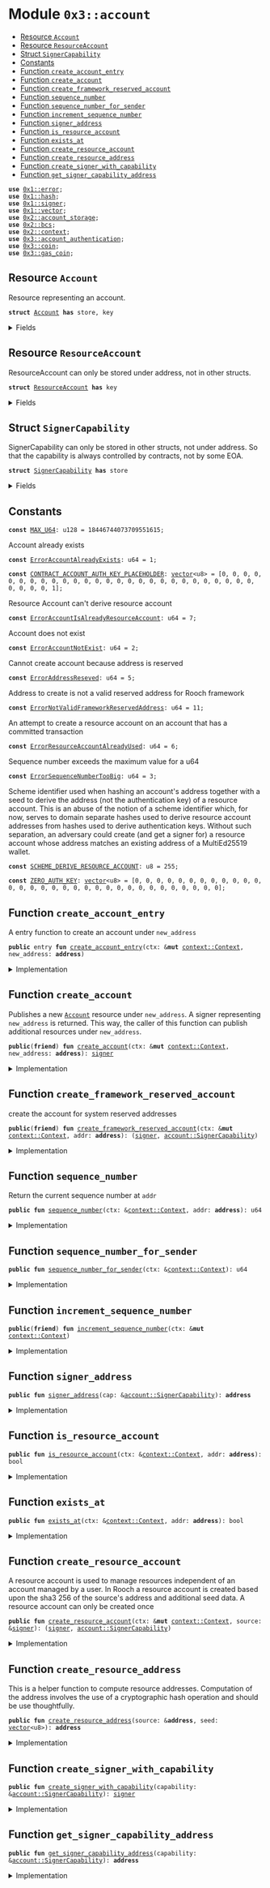 
<a name="0x3_account"></a>

# Module `0x3::account`



-  [Resource `Account`](#0x3_account_Account)
-  [Resource `ResourceAccount`](#0x3_account_ResourceAccount)
-  [Struct `SignerCapability`](#0x3_account_SignerCapability)
-  [Constants](#@Constants_0)
-  [Function `create_account_entry`](#0x3_account_create_account_entry)
-  [Function `create_account`](#0x3_account_create_account)
-  [Function `create_framework_reserved_account`](#0x3_account_create_framework_reserved_account)
-  [Function `sequence_number`](#0x3_account_sequence_number)
-  [Function `sequence_number_for_sender`](#0x3_account_sequence_number_for_sender)
-  [Function `increment_sequence_number`](#0x3_account_increment_sequence_number)
-  [Function `signer_address`](#0x3_account_signer_address)
-  [Function `is_resource_account`](#0x3_account_is_resource_account)
-  [Function `exists_at`](#0x3_account_exists_at)
-  [Function `create_resource_account`](#0x3_account_create_resource_account)
-  [Function `create_resource_address`](#0x3_account_create_resource_address)
-  [Function `create_signer_with_capability`](#0x3_account_create_signer_with_capability)
-  [Function `get_signer_capability_address`](#0x3_account_get_signer_capability_address)


<pre><code><b>use</b> <a href="">0x1::error</a>;
<b>use</b> <a href="">0x1::hash</a>;
<b>use</b> <a href="">0x1::signer</a>;
<b>use</b> <a href="">0x1::vector</a>;
<b>use</b> <a href="">0x2::account_storage</a>;
<b>use</b> <a href="">0x2::bcs</a>;
<b>use</b> <a href="">0x2::context</a>;
<b>use</b> <a href="account_authentication.md#0x3_account_authentication">0x3::account_authentication</a>;
<b>use</b> <a href="coin.md#0x3_coin">0x3::coin</a>;
<b>use</b> <a href="gas_coin.md#0x3_gas_coin">0x3::gas_coin</a>;
</code></pre>



<a name="0x3_account_Account"></a>

## Resource `Account`

Resource representing an account.


<pre><code><b>struct</b> <a href="account.md#0x3_account_Account">Account</a> <b>has</b> store, key
</code></pre>



<details>
<summary>Fields</summary>


<dl>
<dt>
<code>sequence_number: u64</code>
</dt>
<dd>

</dd>
</dl>


</details>

<a name="0x3_account_ResourceAccount"></a>

## Resource `ResourceAccount`

ResourceAccount can only be stored under address, not in other structs.


<pre><code><b>struct</b> <a href="account.md#0x3_account_ResourceAccount">ResourceAccount</a> <b>has</b> key
</code></pre>



<details>
<summary>Fields</summary>


<dl>
<dt>
<code>dummy_field: bool</code>
</dt>
<dd>

</dd>
</dl>


</details>

<a name="0x3_account_SignerCapability"></a>

## Struct `SignerCapability`

SignerCapability can only be stored in other structs, not under address.
So that the capability is always controlled by contracts, not by some EOA.


<pre><code><b>struct</b> <a href="account.md#0x3_account_SignerCapability">SignerCapability</a> <b>has</b> store
</code></pre>



<details>
<summary>Fields</summary>


<dl>
<dt>
<code>addr: <b>address</b></code>
</dt>
<dd>

</dd>
</dl>


</details>

<a name="@Constants_0"></a>

## Constants


<a name="0x3_account_MAX_U64"></a>



<pre><code><b>const</b> <a href="account.md#0x3_account_MAX_U64">MAX_U64</a>: u128 = 18446744073709551615;
</code></pre>



<a name="0x3_account_ErrorAccountAlreadyExists"></a>

Account already exists


<pre><code><b>const</b> <a href="account.md#0x3_account_ErrorAccountAlreadyExists">ErrorAccountAlreadyExists</a>: u64 = 1;
</code></pre>



<a name="0x3_account_CONTRACT_ACCOUNT_AUTH_KEY_PLACEHOLDER"></a>



<pre><code><b>const</b> <a href="account.md#0x3_account_CONTRACT_ACCOUNT_AUTH_KEY_PLACEHOLDER">CONTRACT_ACCOUNT_AUTH_KEY_PLACEHOLDER</a>: <a href="">vector</a>&lt;u8&gt; = [0, 0, 0, 0, 0, 0, 0, 0, 0, 0, 0, 0, 0, 0, 0, 0, 0, 0, 0, 0, 0, 0, 0, 0, 0, 0, 0, 0, 0, 0, 0, 1];
</code></pre>



<a name="0x3_account_ErrorAccountIsAlreadyResourceAccount"></a>

Resource Account can't derive resource account


<pre><code><b>const</b> <a href="account.md#0x3_account_ErrorAccountIsAlreadyResourceAccount">ErrorAccountIsAlreadyResourceAccount</a>: u64 = 7;
</code></pre>



<a name="0x3_account_ErrorAccountNotExist"></a>

Account does not exist


<pre><code><b>const</b> <a href="account.md#0x3_account_ErrorAccountNotExist">ErrorAccountNotExist</a>: u64 = 2;
</code></pre>



<a name="0x3_account_ErrorAddressReseved"></a>

Cannot create account because address is reserved


<pre><code><b>const</b> <a href="account.md#0x3_account_ErrorAddressReseved">ErrorAddressReseved</a>: u64 = 5;
</code></pre>



<a name="0x3_account_ErrorNotValidFrameworkReservedAddress"></a>

Address to create is not a valid reserved address for Rooch framework


<pre><code><b>const</b> <a href="account.md#0x3_account_ErrorNotValidFrameworkReservedAddress">ErrorNotValidFrameworkReservedAddress</a>: u64 = 11;
</code></pre>



<a name="0x3_account_ErrorResourceAccountAlreadyUsed"></a>

An attempt to create a resource account on an account that has a committed transaction


<pre><code><b>const</b> <a href="account.md#0x3_account_ErrorResourceAccountAlreadyUsed">ErrorResourceAccountAlreadyUsed</a>: u64 = 6;
</code></pre>



<a name="0x3_account_ErrorSequenceNumberTooBig"></a>

Sequence number exceeds the maximum value for a u64


<pre><code><b>const</b> <a href="account.md#0x3_account_ErrorSequenceNumberTooBig">ErrorSequenceNumberTooBig</a>: u64 = 3;
</code></pre>



<a name="0x3_account_SCHEME_DERIVE_RESOURCE_ACCOUNT"></a>

Scheme identifier used when hashing an account's address together with a seed to derive the address (not the
authentication key) of a resource account. This is an abuse of the notion of a scheme identifier which, for now,
serves to domain separate hashes used to derive resource account addresses from hashes used to derive
authentication keys. Without such separation, an adversary could create (and get a signer for) a resource account
whose address matches an existing address of a MultiEd25519 wallet.


<pre><code><b>const</b> <a href="account.md#0x3_account_SCHEME_DERIVE_RESOURCE_ACCOUNT">SCHEME_DERIVE_RESOURCE_ACCOUNT</a>: u8 = 255;
</code></pre>



<a name="0x3_account_ZERO_AUTH_KEY"></a>



<pre><code><b>const</b> <a href="account.md#0x3_account_ZERO_AUTH_KEY">ZERO_AUTH_KEY</a>: <a href="">vector</a>&lt;u8&gt; = [0, 0, 0, 0, 0, 0, 0, 0, 0, 0, 0, 0, 0, 0, 0, 0, 0, 0, 0, 0, 0, 0, 0, 0, 0, 0, 0, 0, 0, 0, 0, 0];
</code></pre>



<a name="0x3_account_create_account_entry"></a>

## Function `create_account_entry`

A entry function to create an account under <code>new_address</code>


<pre><code><b>public</b> entry <b>fun</b> <a href="account.md#0x3_account_create_account_entry">create_account_entry</a>(ctx: &<b>mut</b> <a href="_Context">context::Context</a>, new_address: <b>address</b>)
</code></pre>



<details>
<summary>Implementation</summary>


<pre><code><b>public</b> entry <b>fun</b> <a href="account.md#0x3_account_create_account_entry">create_account_entry</a>(ctx: &<b>mut</b> Context, new_address: <b>address</b>){
   // If <a href="account.md#0x3_account">account</a> already <b>exists</b>, do nothing
   // Because <b>if</b> the new <b>address</b> is the same <b>as</b> the sender, the <a href="account.md#0x3_account">account</a> must already created in the `<a href="transaction_validator.md#0x3_transaction_validator_pre_execute">transaction_validator::pre_execute</a>` function
   <b>if</b>(!<a href="account.md#0x3_account_exists_at">exists_at</a>(ctx, new_address)){
      <a href="account.md#0x3_account_create_account">create_account</a>(ctx, new_address);
   };
}
</code></pre>



</details>

<a name="0x3_account_create_account"></a>

## Function `create_account`

Publishes a new <code><a href="account.md#0x3_account_Account">Account</a></code> resource under <code>new_address</code>. A signer representing <code>new_address</code>
is returned. This way, the caller of this function can publish additional resources under
<code>new_address</code>.


<pre><code><b>public</b>(<b>friend</b>) <b>fun</b> <a href="account.md#0x3_account_create_account">create_account</a>(ctx: &<b>mut</b> <a href="_Context">context::Context</a>, new_address: <b>address</b>): <a href="">signer</a>
</code></pre>



<details>
<summary>Implementation</summary>


<pre><code><b>public</b>(<b>friend</b>) <b>fun</b> <a href="account.md#0x3_account_create_account">create_account</a>(ctx: &<b>mut</b> Context, new_address: <b>address</b>): <a href="">signer</a> {
   <b>assert</b>!(
      new_address != @vm_reserved,
      <a href="_invalid_argument">error::invalid_argument</a>(<a href="account.md#0x3_account_ErrorAddressReseved">ErrorAddressReseved</a>)
   );

   // Make sure the <a href="account.md#0x3_account_Account">Account</a> is not already created.
   <b>assert</b>!(
      !<a href="_global_exists">account_storage::global_exists</a>&lt;<a href="account.md#0x3_account_Account">Account</a>&gt;(ctx, new_address),
      <a href="_already_exists">error::already_exists</a>(<a href="account.md#0x3_account_ErrorAccountAlreadyExists">ErrorAccountAlreadyExists</a>)
   );

   <b>let</b> new_account = <a href="account.md#0x3_account_create_account_unchecked">create_account_unchecked</a>(ctx, new_address);
   new_account
}
</code></pre>



</details>

<a name="0x3_account_create_framework_reserved_account"></a>

## Function `create_framework_reserved_account`

create the account for system reserved addresses


<pre><code><b>public</b>(<b>friend</b>) <b>fun</b> <a href="account.md#0x3_account_create_framework_reserved_account">create_framework_reserved_account</a>(ctx: &<b>mut</b> <a href="_Context">context::Context</a>, addr: <b>address</b>): (<a href="">signer</a>, <a href="account.md#0x3_account_SignerCapability">account::SignerCapability</a>)
</code></pre>



<details>
<summary>Implementation</summary>


<pre><code><b>public</b>(<b>friend</b>) <b>fun</b> <a href="account.md#0x3_account_create_framework_reserved_account">create_framework_reserved_account</a>(ctx: &<b>mut</b> Context, addr: <b>address</b>): (<a href="">signer</a>, <a href="account.md#0x3_account_SignerCapability">SignerCapability</a>) {
   <b>assert</b>!(
      addr == @0x1 ||
          addr == @0x2 ||
          addr == @0x3 ||
          addr == @0x4 ||
          addr == @0x5 ||
          addr == @0x6 ||
          addr == @0x7 ||
          addr == @0x8 ||
          addr == @0x9 ||
          addr == @0xa,
      <a href="_permission_denied">error::permission_denied</a>(<a href="account.md#0x3_account_ErrorNotValidFrameworkReservedAddress">ErrorNotValidFrameworkReservedAddress</a>),
   );
   <b>let</b> <a href="">signer</a> = <a href="account.md#0x3_account_create_account_unchecked">create_account_unchecked</a>(ctx, addr);
   <b>let</b> signer_cap = <a href="account.md#0x3_account_SignerCapability">SignerCapability</a> { addr };
   (<a href="">signer</a>, signer_cap)
}
</code></pre>



</details>

<a name="0x3_account_sequence_number"></a>

## Function `sequence_number`

Return the current sequence number at <code>addr</code>


<pre><code><b>public</b> <b>fun</b> <a href="account.md#0x3_account_sequence_number">sequence_number</a>(ctx: &<a href="_Context">context::Context</a>, addr: <b>address</b>): u64
</code></pre>



<details>
<summary>Implementation</summary>


<pre><code><b>public</b> <b>fun</b> <a href="account.md#0x3_account_sequence_number">sequence_number</a>(ctx: &Context, addr: <b>address</b>): u64 {
   // <b>if</b> <a href="account.md#0x3_account">account</a> does not exist, <b>return</b> 0 <b>as</b> sequence number
   // TODO: refactor this after we decide how <b>to</b> handle <a href="account.md#0x3_account">account</a> create.
   <b>if</b> (!<a href="_global_exists">account_storage::global_exists</a>&lt;<a href="account.md#0x3_account_Account">Account</a>&gt;(ctx, addr)) {
      <b>return</b> 0
   };
   <b>let</b> <a href="account.md#0x3_account">account</a> = <a href="_global_borrow">account_storage::global_borrow</a>&lt;<a href="account.md#0x3_account_Account">Account</a>&gt;(ctx, addr);
   <a href="account.md#0x3_account_sequence_number_for_account">sequence_number_for_account</a>(<a href="account.md#0x3_account">account</a>)
}
</code></pre>



</details>

<a name="0x3_account_sequence_number_for_sender"></a>

## Function `sequence_number_for_sender`



<pre><code><b>public</b> <b>fun</b> <a href="account.md#0x3_account_sequence_number_for_sender">sequence_number_for_sender</a>(ctx: &<a href="_Context">context::Context</a>): u64
</code></pre>



<details>
<summary>Implementation</summary>


<pre><code><b>public</b> <b>fun</b> <a href="account.md#0x3_account_sequence_number_for_sender">sequence_number_for_sender</a>(ctx: &Context): u64 {
   <b>let</b> sender = <a href="_sender">context::sender</a>(ctx);
   <a href="account.md#0x3_account_sequence_number">sequence_number</a>(ctx, sender)
}
</code></pre>



</details>

<a name="0x3_account_increment_sequence_number"></a>

## Function `increment_sequence_number`



<pre><code><b>public</b>(<b>friend</b>) <b>fun</b> <a href="account.md#0x3_account_increment_sequence_number">increment_sequence_number</a>(ctx: &<b>mut</b> <a href="_Context">context::Context</a>)
</code></pre>



<details>
<summary>Implementation</summary>


<pre><code><b>public</b>(<b>friend</b>) <b>fun</b> <a href="account.md#0x3_account_increment_sequence_number">increment_sequence_number</a>(ctx: &<b>mut</b> Context) {
   <b>let</b> sender = <a href="_sender">context::sender</a>(ctx);

   <b>let</b> sequence_number = &<b>mut</b> <a href="_global_borrow_mut">account_storage::global_borrow_mut</a>&lt;<a href="account.md#0x3_account_Account">Account</a>&gt;(ctx, sender).sequence_number;

   <b>assert</b>!(
      (*sequence_number <b>as</b> u128) &lt; <a href="account.md#0x3_account_MAX_U64">MAX_U64</a>,
      <a href="_out_of_range">error::out_of_range</a>(<a href="account.md#0x3_account_ErrorSequenceNumberTooBig">ErrorSequenceNumberTooBig</a>)
   );

   *sequence_number = *sequence_number + 1;
}
</code></pre>



</details>

<a name="0x3_account_signer_address"></a>

## Function `signer_address`



<pre><code><b>public</b> <b>fun</b> <a href="account.md#0x3_account_signer_address">signer_address</a>(cap: &<a href="account.md#0x3_account_SignerCapability">account::SignerCapability</a>): <b>address</b>
</code></pre>



<details>
<summary>Implementation</summary>


<pre><code><b>public</b> <b>fun</b> <a href="account.md#0x3_account_signer_address">signer_address</a>(cap: &<a href="account.md#0x3_account_SignerCapability">SignerCapability</a>): <b>address</b> {
   cap.addr
}
</code></pre>



</details>

<a name="0x3_account_is_resource_account"></a>

## Function `is_resource_account`



<pre><code><b>public</b> <b>fun</b> <a href="account.md#0x3_account_is_resource_account">is_resource_account</a>(ctx: &<a href="_Context">context::Context</a>, addr: <b>address</b>): bool
</code></pre>



<details>
<summary>Implementation</summary>


<pre><code><b>public</b> <b>fun</b> <a href="account.md#0x3_account_is_resource_account">is_resource_account</a>(ctx: &Context, addr: <b>address</b>): bool {
   // for resource <a href="account.md#0x3_account">account</a> , <a href="account.md#0x3_account">account</a> storage maybe not exist when create,
   // so need check <a href="account.md#0x3_account">account</a> storage eixst befor call <b>global</b> exist function
   <b>if</b>(<a href="_exist_account_storage">account_storage::exist_account_storage</a>(ctx, addr)){
      <a href="_global_exists">account_storage::global_exists</a>&lt;<a href="account.md#0x3_account_ResourceAccount">ResourceAccount</a>&gt;(ctx, addr)
   } <b>else</b> {
      <b>false</b>
   }
}
</code></pre>



</details>

<a name="0x3_account_exists_at"></a>

## Function `exists_at`



<pre><code><b>public</b> <b>fun</b> <a href="account.md#0x3_account_exists_at">exists_at</a>(ctx: &<a href="_Context">context::Context</a>, addr: <b>address</b>): bool
</code></pre>



<details>
<summary>Implementation</summary>


<pre><code><b>public</b> <b>fun</b> <a href="account.md#0x3_account_exists_at">exists_at</a>(ctx: &Context, addr: <b>address</b>): bool {
   <b>if</b>(<a href="_exist_account_storage">account_storage::exist_account_storage</a>(ctx, addr)){
      <a href="_global_exists">account_storage::global_exists</a>&lt;<a href="account.md#0x3_account_Account">Account</a>&gt;(ctx, addr)
   } <b>else</b> {
      <b>false</b>
   }
}
</code></pre>



</details>

<a name="0x3_account_create_resource_account"></a>

## Function `create_resource_account`

A resource account is used to manage resources independent of an account managed by a user.
In Rooch a resource account is created based upon the sha3 256 of the source's address and additional seed data.
A resource account can only be created once


<pre><code><b>public</b> <b>fun</b> <a href="account.md#0x3_account_create_resource_account">create_resource_account</a>(ctx: &<b>mut</b> <a href="_Context">context::Context</a>, source: &<a href="">signer</a>): (<a href="">signer</a>, <a href="account.md#0x3_account_SignerCapability">account::SignerCapability</a>)
</code></pre>



<details>
<summary>Implementation</summary>


<pre><code><b>public</b> <b>fun</b> <a href="account.md#0x3_account_create_resource_account">create_resource_account</a>(ctx: &<b>mut</b> Context, source: &<a href="">signer</a>): (<a href="">signer</a>, <a href="account.md#0x3_account_SignerCapability">SignerCapability</a>) {
   <b>let</b> source_addr = <a href="_address_of">signer::address_of</a>(source);
   <b>let</b> seed = <a href="account.md#0x3_account_generate_seed_bytes">generate_seed_bytes</a>(ctx, &source_addr);
   <b>let</b> resource_addr = <a href="account.md#0x3_account_create_resource_address">create_resource_address</a>(&source_addr, seed);
   <b>assert</b>!(!<a href="account.md#0x3_account_is_resource_account">is_resource_account</a>(ctx, resource_addr), <a href="_invalid_state">error::invalid_state</a>(<a href="account.md#0x3_account_ErrorAccountIsAlreadyResourceAccount">ErrorAccountIsAlreadyResourceAccount</a>));
   <b>let</b> resource_signer = <b>if</b> (<a href="account.md#0x3_account_exists_at">exists_at</a>(ctx, resource_addr)) {
      <b>let</b> <a href="account.md#0x3_account">account</a> = <a href="_global_borrow">account_storage::global_borrow</a>&lt;<a href="account.md#0x3_account_Account">Account</a>&gt;(ctx, resource_addr);
      <b>assert</b>!(<a href="account.md#0x3_account">account</a>.sequence_number == 0, <a href="_invalid_state">error::invalid_state</a>(<a href="account.md#0x3_account_ErrorResourceAccountAlreadyUsed">ErrorResourceAccountAlreadyUsed</a>));
      <a href="account.md#0x3_account_create_signer">create_signer</a>(resource_addr)
   } <b>else</b> {
      <a href="account.md#0x3_account_create_account_unchecked">create_account_unchecked</a>(ctx, resource_addr)
   };

   <a href="_global_move_to">account_storage::global_move_to</a>&lt;<a href="account.md#0x3_account_ResourceAccount">ResourceAccount</a>&gt;(ctx,
      &resource_signer,
      <a href="account.md#0x3_account_ResourceAccount">ResourceAccount</a> {}
   );

   <b>let</b> signer_cap = <a href="account.md#0x3_account_SignerCapability">SignerCapability</a> { addr: resource_addr };
   (resource_signer, signer_cap)
}
</code></pre>



</details>

<a name="0x3_account_create_resource_address"></a>

## Function `create_resource_address`

This is a helper function to compute resource addresses. Computation of the address
involves the use of a cryptographic hash operation and should be use thoughtfully.


<pre><code><b>public</b> <b>fun</b> <a href="account.md#0x3_account_create_resource_address">create_resource_address</a>(source: &<b>address</b>, seed: <a href="">vector</a>&lt;u8&gt;): <b>address</b>
</code></pre>



<details>
<summary>Implementation</summary>


<pre><code><b>public</b> <b>fun</b> <a href="account.md#0x3_account_create_resource_address">create_resource_address</a>(source: &<b>address</b>, seed: <a href="">vector</a>&lt;u8&gt;): <b>address</b> {
   <b>let</b> bytes = <a href="_to_bytes">bcs::to_bytes</a>(source);
   <a href="_append">vector::append</a>(&<b>mut</b> bytes, seed);
   <a href="_push_back">vector::push_back</a>(&<b>mut</b> bytes, <a href="account.md#0x3_account_SCHEME_DERIVE_RESOURCE_ACCOUNT">SCHEME_DERIVE_RESOURCE_ACCOUNT</a>);
   bcs::to_address(<a href="_sha3_256">hash::sha3_256</a>(bytes))
}
</code></pre>



</details>

<a name="0x3_account_create_signer_with_capability"></a>

## Function `create_signer_with_capability`



<pre><code><b>public</b> <b>fun</b> <a href="account.md#0x3_account_create_signer_with_capability">create_signer_with_capability</a>(capability: &<a href="account.md#0x3_account_SignerCapability">account::SignerCapability</a>): <a href="">signer</a>
</code></pre>



<details>
<summary>Implementation</summary>


<pre><code><b>public</b> <b>fun</b> <a href="account.md#0x3_account_create_signer_with_capability">create_signer_with_capability</a>(capability: &<a href="account.md#0x3_account_SignerCapability">SignerCapability</a>): <a href="">signer</a> {
   <b>let</b> addr = &capability.addr;
   <a href="account.md#0x3_account_create_signer">create_signer</a>(*addr)
}
</code></pre>



</details>

<a name="0x3_account_get_signer_capability_address"></a>

## Function `get_signer_capability_address`



<pre><code><b>public</b> <b>fun</b> <a href="account.md#0x3_account_get_signer_capability_address">get_signer_capability_address</a>(capability: &<a href="account.md#0x3_account_SignerCapability">account::SignerCapability</a>): <b>address</b>
</code></pre>



<details>
<summary>Implementation</summary>


<pre><code><b>public</b> <b>fun</b> <a href="account.md#0x3_account_get_signer_capability_address">get_signer_capability_address</a>(capability: &<a href="account.md#0x3_account_SignerCapability">SignerCapability</a>): <b>address</b> {
   capability.addr
}
</code></pre>



</details>
